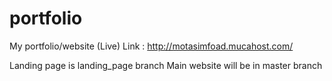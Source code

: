 # portfolio
My portfolio/website (Live)
Link : http://motasimfoad.mucahost.com/

Landing page is landing_page branch
Main website will be in master branch
